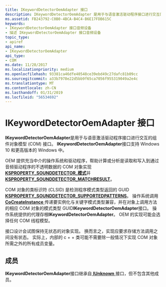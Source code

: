 ```yaml
---
title: IKeywordDetectorOemAdapter 接口
description: IKeywordDetectorOemAdapter 是用于与语音激活驱动程序接口进行交互的组件对象模型 (COM) 接口。 在 Windows 10 和更高版本的 Windows 支持 IKeywordDetectorOemAdapter 接口。
ms.assetid: FB243792-C0B0-4BCA-B4C4-B6E17FDB615C
keywords:
- IKeywordDetectorOemAdapter 接口音频设备
- 描述 IKeywordDetectorOemAdapter 接口音频设备
topic_type:
- apiref
api_name:
- IKeywordDetectorOemAdapter
api_type:
- COM
ms.date: 11/28/2017
ms.localizationpriority: medium
ms.openlocfilehash: 93381ca46dfe40548ce39ebd49c27dafc81b09cc
ms.sourcegitcommit: a33b7978e22d5bb9f65ca7056f955319049a2e4c
ms.translationtype: MT
ms.contentlocale: zh-CN
ms.lasthandoff: 01/31/2019
ms.locfileid: "56534692"
---
```

# <a name="ikeyworddetectoroemadapter-interface"></a>IKeywordDetectorOemAdapter 接口


**IKeywordDetectorOemAdapter**是用于与语音激活驱动程序接口进行交互的组件对象模型 (COM) 接口。 **IKeywordDetectorOemAdapter**接口支持 Windows 10 和更高版本的 Windows 中。

OEM 提供充当中介的操作系统和驱动程序，帮助计算或分析是读取和写入到通过音频驱动程序的不透明数据的 COM 对象实现[ **KSPROPERTY\_SOUNDDETECTOR\_模式**](ksproperty-sounddetector-patterns.md)并[ **KSPROPERTY\_SOUNDDETECTOR\_MATCHRESULT**](ksproperty-sounddetector-matchresult.md)。

COM 对象的类标识符 (CLSID) 是检测程序模式类型返回的 GUID [ **KSPROPERTY\_SOUNDDETECTOR\_SUPPORTEDPATTERNS**](ksproperty-sounddetector-supportedpatterns.md)。 操作系统调用[ **CoCreateInstance** ](https://msdn.microsoft.com/library/windows/desktop/ms686615)传递要实例化与关键字模式类型兼容，并在对象上调用方法的相应 COM 对象的模式类型 GUID**IKeywordDetectorOemAdapter**接口。 操作系统提供的代理存根**IKeywordDetectorOemAdapter**。 OEM 的实现可能会选择任何 COM 线程模型。

接口设计会试图保持无状态的对象实现。 换而言之，实现应要求存储方法调用之间没有状态。 实际上，内部的 c + + 类可能不需要除一般情况下实现 COM 对象所需之外的所有成员变量。

<a name="members"></a>成员
-------

**IKeywordDetectorOemAdapter**接口继承自[ **IUnknown** ](https://msdn.microsoft.com/library/windows/desktop/ms680509)接口，但不包含其他成员。

 

 





